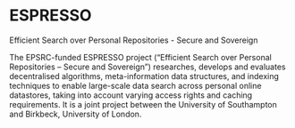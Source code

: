 # ESPRESSO
Efficient Search over Personal Repositories - Secure and Sovereign


The EPSRC-funded ESPRESSO project (“Efficient Search over Personal Repositories – Secure and Sovereign”) researches, develops and evaluates decentralised algorithms, meta-information data structures, and indexing techniques to enable large-scale data search across personal online datastores, taking into account varying access rights and caching requirements. It is a joint project between the University of Southampton and Birkbeck, University of London.
